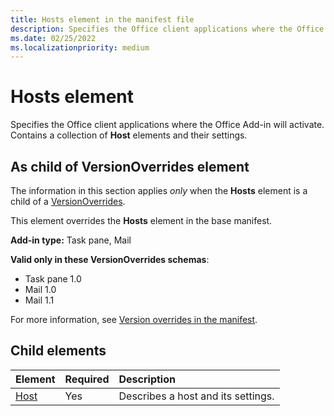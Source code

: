 ```yaml
---
title: Hosts element in the manifest file
description: Specifies the Office client applications where the Office Add-in will activate.
ms.date: 02/25/2022
ms.localizationpriority: medium
---
```


# Hosts element

Specifies the Office client applications where the Office Add-in will activate. Contains a collection of **Host** elements and their settings. 

## As child of VersionOverrides element

The information in this section applies *only* when the **Hosts** element is a child of a [VersionOverrides](versionoverrides.md).

This element overrides the **Hosts** element in the base manifest.

**Add-in type:** Task pane, Mail

**Valid only in these VersionOverrides schemas**:

- Task pane 1.0
- Mail 1.0
- Mail 1.1

For more information, see [Version overrides in the manifest](/office/dev/add-ins/develop/add-in-manifests#version-overrides-in-the-manifest).

## Child elements

|  Element |  Required  |  Description  |
|:-----|:-----|:-----|
|  [Host](host.md)    |  Yes   |  Describes a host and its settings. |
